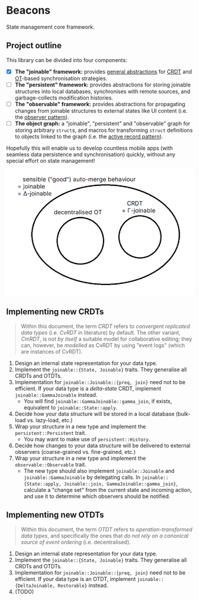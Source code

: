# Beacons

State management core framework.

## Project outline

This library can be divided into four components:

- [x] **The "joinable" framework:** provides [general abstractions](docs/state-management-theory.pdf) for [CRDT](https://en.wikipedia.org/wiki/Conflict-free_replicated_data_type) and [OT](https://en.wikipedia.org/wiki/Operational_transformation)-based synchronisation strategies.
- [ ] **The "persistent" framework:** provides abstractions for storing joinable structures into local databases, synchronises with remote sources, and garbage-collects modification histories.
- [ ] **The "observable" framework:** provides abstractions for propagating changes from joinable structures to external states like UI content (i.e. the [observer pattern](https://en.wikipedia.org/wiki/Observer_pattern)).
- [ ] **The object graph:** a "joinable", "persistent" and "observable" graph for storing arbitrary `struct`s, and macros for transforming `struct` definitions to objects linked to the graph (i.e. the [active record pattern](https://en.wikipedia.org/wiki/Active_record_pattern)).

Hopefully this will enable us to develop countless mobile apps (with seamless data persistence and synchronisation) quickly, without any special effort on state management!

![A random picture](docs/ot-crdt.png)

## Implementing new CRDTs

> Within this document, the term _CRDT_ refers to _convergent replicated data types_ (i.e. _CvRDT_ in literature) by default. The other variant, _CmRDT_, is not _by itself_ a suitable model for collaborative editing; they can, however, be _modelled_ as CvRDT by using "event logs" (which are instances of CvRDT).

1. Design an internal state representation for your data type.
2. Implement the `joinable::{State, Joinable}` traits. They generalise all CRDTs and OTDTs.
3. Implementation for `joinable::Joinable::{preq, join}` need not to be efficient. If your data type is a _delta-state_ CRDT, implement `joinable::GammaJoinable` instead.
   - You will find `joinable::GammaJoinable::gamma_join`, if exists, equivalent to `joinable::State::apply`.
4. Decide how your data structure will be stored in a local database (bulk-load vs. lazy-load, etc.)
5. Wrap your structure in a new type and implement the `persistent::Persistent` trait.
   - You may want to make use of `persistent::History`.
6. Decide how changes to your data structure will be delivered to external observers (coarse-grained vs. fine-grained, etc.)
7. Wrap your structure in a new type and implement the `observable::Observable` trait.
   - The new type should also implement `joinable::Joinable` and `joinable::GammaJoinable` by delegating calls. In `joinable::{State::apply, Joinable::join, GammaJoinable::gamma_join}`, calculate a "change set" from the current state and incoming action, and use it to determine which observers should be notified.

## Implementing new OTDTs

> Within this document, the term _OTDT_ refers to _operation-transformed data types_, and specifically the ones that _do not rely on a canonical source of event ordering_ (i.e. decentralised).

1. Design an internal state representation for your data type.
2. Implement the `joinable::{State, Joinable}` traits. They generalise all CRDTs and OTDTs.
3. Implementation for `joinable::Joinable::{preq, join}` need not to be efficient. If your data type is an OTDT, implement `joinable::{DeltaJoinable, Restorable}` instead.
4. (TODO)
